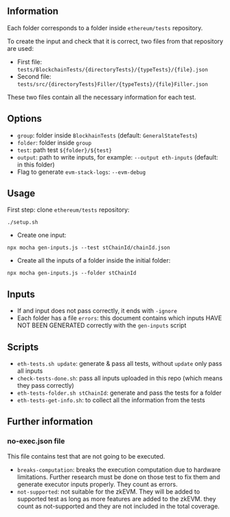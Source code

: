 ## Information

Each folder corresponds to a folder inside `ethereum/tests` repository.

To create the input and check that it is correct, two files from that repository are used:

- First file: `tests/BlockchainTests/{directoryTests}/{typeTests}/{file}.json`
- Second file: `tests/src/{directoryTests}Filler/{typeTests}/{file}Filler.json`

These two files contain all the necessary information for each test.

## Options

- `group`: folder inside `BlockhainTests` (default: `GeneralStateTests`)
- `folder`: folder inside `group`
- `test`: path test `${folder}/${test}`
- `output`: path to write inputs, for example: `--output eth-inputs` (default: in this folder)
- Flag to generate `evm-stack-logs`: `--evm-debug`

## Usage

First step: clone `ethereum/tests` repository:
```
./setup.sh
```

- Create one input:
```
npx mocha gen-inputs.js --test stChainId/chainId.json
```

- Create all the inputs of a folder inside the initial folder:
```
npx mocha gen-inputs.js --folder stChainId
```

## Inputs
- If and input does not pass correctly, it ends with `-ignore`
- Each folder has a file `errors`: this document contains which inputs HAVE NOT BEEN GENERATED correctly with the `gen-inputs` script

## Scripts

- `eth-tests.sh update`: generate & pass all tests, without `update` only pass all inputs
- `check-tests-done.sh`: pass all inputs uploaded in this repo (which means they pass correctly)
- `eth-tests-folder.sh stChainId`: generate and pass the tests for a folder
- `eth-tests-get-info.sh`: to collect all the information from the tests

## Further information
### no-exec.json file
This file contains test that are not going to be executed.
- `breaks-computation`: breaks the execution computation due to hardware limitations. Further research must be done on those test to fix them and generate executor inputs properly. They count as errors.
- `not-supported`: not suitable for the zkEVM. They will be added to supported test as long as more features are added to the zkEVM. they count as not-supported and they are not included in the total coverage.